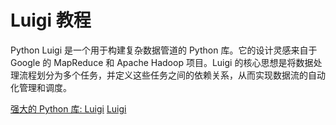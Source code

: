 # Luigi 教程

<show-structure depth="3"/>

Python Luigi 是一个用于构建复杂数据管道的 Python 库。它的设计灵感来自于 Google 的 MapReduce 和 Apache Hadoop 项目。Luigi 的核心思想是将数据处理流程划分为多个任务，并定义这些任务之间的依赖关系，从而实现数据流的自动化管理和调度。

<seealso>
<category ref="ref_docs">
    <a href="https://mp.weixin.qq.com/s/BiK3pBo-XqNGjP2zkAR6Vw">强大的 Python 库: Luigi</a>
</category>
<category ref="ref_github">
    <a href="https://github.com/spotify/luigi">Luigi</a>
</category>
<category ref="ref_issues">
</category>
<category ref="ref_hf">
</category>
<category ref="ref_ms">
</category>
</seealso>
